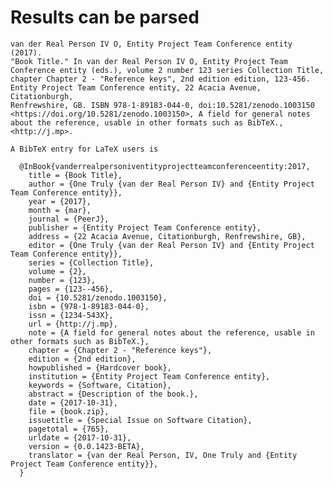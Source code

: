 # Results can be parsed

    
    van der Real Person IV O, Entity Project Team Conference entity (2017).
    "Book Title." In van der Real Person IV O, Entity Project Team
    Conference entity (eds.), volume 2 number 123 series Collection Title,
    chapter Chapter 2 - "Reference keys", 2nd edition edition, 123-456.
    Entity Project Team Conference entity, 22 Acacia Avenue, Citationburgh,
    Renfrewshire, GB. ISBN 978-1-89183-044-0, doi:10.5281/zenodo.1003150
    <https://doi.org/10.5281/zenodo.1003150>, A field for general notes
    about the reference, usable in other formats such as BibTeX.,
    <http://j.mp>.
    
    A BibTeX entry for LaTeX users is
    
      @InBook{vanderrealpersoniventityprojectteamconferenceentity:2017,
        title = {Book Title},
        author = {One Truly {van der Real Person IV} and {Entity Project Team Conference entity}},
        year = {2017},
        month = {mar},
        journal = {PeerJ},
        publisher = {Entity Project Team Conference entity},
        address = {22 Acacia Avenue, Citationburgh, Renfrewshire, GB},
        editor = {One Truly {van der Real Person IV} and {Entity Project Team Conference entity}},
        series = {Collection Title},
        volume = {2},
        number = {123},
        pages = {123--456},
        doi = {10.5281/zenodo.1003150},
        isbn = {978-1-89183-044-0},
        issn = {1234-543X},
        url = {http://j.mp},
        note = {A field for general notes about the reference, usable in other formats such as BibTeX.},
        chapter = {Chapter 2 - "Reference keys"},
        edition = {2nd edition},
        howpublished = {Hardcover book},
        institution = {Entity Project Team Conference entity},
        keywords = {Software, Citation},
        abstract = {Description of the book.},
        date = {2017-10-31},
        file = {book.zip},
        issuetitle = {Special Issue on Software Citation},
        pagetotal = {765},
        urldate = {2017-10-31},
        version = {0.0.1423-BETA},
        translator = {van der Real Person, IV, One Truly and {Entity Project Team Conference entity}},
      }
    
    
    

